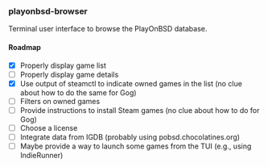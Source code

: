 ### playonbsd-browser

Terminal user interface to browse the PlayOnBSD database.


#### Roadmap

- [x] Properly display game list
- [ ] Properly display game details
- [x] Use output of steamctl to indicate owned games in the list (no clue about how to do the same for Gog)
- [ ] Filters on owned games
- [ ] Provide instructions to install Steam games (no clue about how to do for Gog)
- [ ] Choose a license
- [ ] Integrate data from IGDB (probably using pobsd.chocolatines.org)
- [ ] Maybe provide a way to launch some games from the TUI (e.g., using IndieRunner)
